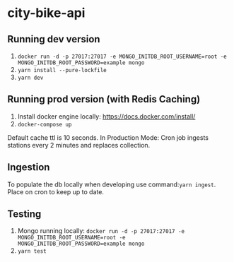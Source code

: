 # city-bike-api

## Running dev version

1. `docker run -d -p 27017:27017 -e MONGO_INITDB_ROOT_USERNAME=root -e MONGO_INITDB_ROOT_PASSWORD=example mongo`
2. `yarn install --pure-lockfile`
3. `yarn dev`

## Running prod version (with Redis Caching)

1. Install docker engine locally: https://docs.docker.com/install/
2. `docker-compose up`

Default cache ttl is 10 seconds.
In Production Mode: Cron job ingests stations every 2 minutes and replaces collection.

## Ingestion

To populate the db locally when developing use command:`yarn ingest`.
Place on cron to keep up to date.

## Testing

1. Mongo running locally: `docker run -d -p 27017:27017 -e MONGO_INITDB_ROOT_USERNAME=root -e MONGO_INITDB_ROOT_PASSWORD=example mongo`
2. `yarn test`
